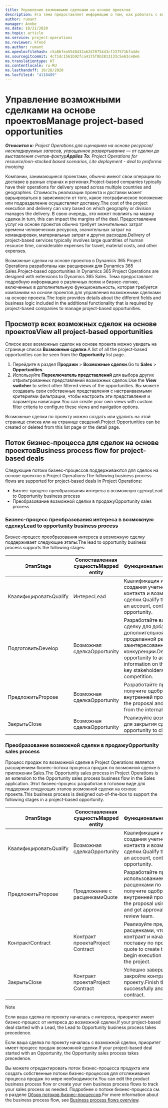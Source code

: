 ```yaml
---
title: Управление возможными сделками на основе проектов
description: Эта тема предоставляет информацию о том, как работать с возможными сделками, связанными с проектами.
author: rumant
manager: Annbe
ms.date: 10/21/2020
ms.topic: article
ms.service: project-operations
ms.reviewer: kfend
ms.author: rumant
ms.openlocfilehash: c5a8bfea5540432a62d7075443cf237571bfa4de
ms.sourcegitcommit: 4cf1dc1561b92fca4175f0b3813133c5e63ce8e6
ms.translationtype: HT
ms.contentlocale: ru-RU
ms.lasthandoff: 10/28/2020
ms.locfileid: "4118489"
---
```

# <a name="manage-project-based-opportunities"></a><span data-ttu-id="a7375-103">Управление возможными сделками на основе проектов</span><span class="sxs-lookup"><span data-stu-id="a7375-103">Manage project-based opportunities</span></span>

<span data-ttu-id="a7375-104">_**Относится к:** Project Operations для сценариев на основе ресурсов/нескладируемых запасов, упрощенное развертывание — от сделки до выставления счетов-фактур_</span><span class="sxs-lookup"><span data-stu-id="a7375-104">_**Applies To:** Project Operations for resource/non-stocked based scenarios, Lite deployment - deal to proforma invoicing_</span></span>

<span data-ttu-id="a7375-105">Компании, занимающиеся проектами, обычно имеют свои операции по доставке в разных странах и регионах.</span><span class="sxs-lookup"><span data-stu-id="a7375-105">Project-based companies typically have their operations for delivery spread across multiple countries and geographies.</span></span> <span data-ttu-id="a7375-106">Стоимость реализации проекта и доставки может варьироваться в зависимости от того, какое географическое положение или подразделение осуществляет доставку.</span><span class="sxs-lookup"><span data-stu-id="a7375-106">The cost of the project execution and delivery can vary  based on which geography or division manages the delivery.</span></span> <span data-ttu-id="a7375-107">В свою очередь, это может повлиять на маржу сделки.</span><span class="sxs-lookup"><span data-stu-id="a7375-107">In turn, this can impact the margins of the deal.</span></span> <span data-ttu-id="a7375-108">Предоставление услуг на основе проектов обычно требует значительных затрат времени человеческих ресурсов, значительных затрат на командировки, материальных затрат и других расходов.</span><span class="sxs-lookup"><span data-stu-id="a7375-108">Delivery of project-based services typically involves large quantities of human resource time, considerable expenses for travel, material costs, and other expenses.</span></span>

<span data-ttu-id="a7375-109">Возможные сделки на основе проектов в Dynamics 365 Project Operations разработаны как расширения для Dynamics 365 Sales.</span><span class="sxs-lookup"><span data-stu-id="a7375-109">Project-based opportunities in Dynamics 365 Project Operations are designed with extensions to Dynamics 365 Sales.</span></span> <span data-ttu-id="a7375-110">Тема предоставляет подробную информацию о различных полях и бизнес-логике, включенных в дополнительную функциональность, которая требуется компаниям на основе проектов для управления возможными сделками на основе проекта.</span><span class="sxs-lookup"><span data-stu-id="a7375-110">The topic provides details about the different fields and business logic included in the additional functionality that is required by project-based companies to manage project-based opportunities.</span></span>

## <a name="view-all-project-based-opportunities"></a><span data-ttu-id="a7375-111">Просмотр всех возможных сделок на основе проектов</span><span class="sxs-lookup"><span data-stu-id="a7375-111">View all project-based opportunities</span></span>

<span data-ttu-id="a7375-112">Список всех возможных сделок на основе проекта можно увидеть на странице списка **Возможные сделки**.</span><span class="sxs-lookup"><span data-stu-id="a7375-112">A list of all the project-based opportunities can be seen from the **Opportunity** list page.</span></span> 

1. <span data-ttu-id="a7375-113">Перейдите в раздел **Продажи** > **Возможные сделки**.</span><span class="sxs-lookup"><span data-stu-id="a7375-113">Go to **Sales** > **Opportunities**.</span></span>
2. <span data-ttu-id="a7375-114">Используйте **Переключатель представлений** для выбора других отфильтрованных представлений возможных сделок.</span><span class="sxs-lookup"><span data-stu-id="a7375-114">Use the **View switcher** to select other filtered views of the opportunities.</span></span> <span data-ttu-id="a7375-115">Вы можете создавать свои собственные представления с настраиваемыми критериями фильтрации, чтобы настроить эти представления и параметры навигации.</span><span class="sxs-lookup"><span data-stu-id="a7375-115">You can create your own views with custom filter criteria to configure these views and navigation options.</span></span>

<span data-ttu-id="a7375-116">Возможные сделки по проекту можно создать или удалить на этой странице списка или на странице сведений.</span><span class="sxs-lookup"><span data-stu-id="a7375-116">Project Opportunities can be created or deleted from this list page or the detail page.</span></span>

## <a name="business-process-flow-for-project-based-deals"></a><span data-ttu-id="a7375-117">Поток бизнес-процесса для сделок на основе проектов</span><span class="sxs-lookup"><span data-stu-id="a7375-117">Business process flow for project-based deals</span></span>

<span data-ttu-id="a7375-118">Следующие потоки бизнес-процессов поддерживаются для сделок на основе проектов в Project Operations:</span><span class="sxs-lookup"><span data-stu-id="a7375-118">The following business process flows are supported for project-based deals in Project Operations:</span></span>

- <span data-ttu-id="a7375-119">Бизнес-процесс преобразования интереса в возможную сделку</span><span class="sxs-lookup"><span data-stu-id="a7375-119">Lead to Opportunity business process</span></span>
- <span data-ttu-id="a7375-120">Преобразование возможной сделки в продажу</span><span class="sxs-lookup"><span data-stu-id="a7375-120">Opportunity sales process</span></span>

### <a name="lead-to-opportunity-business-process"></a><span data-ttu-id="a7375-121">Бизнес-процесс преобразования интереса в возможную сделку</span><span class="sxs-lookup"><span data-stu-id="a7375-121">Lead to opportunity business process</span></span> 
<span data-ttu-id="a7375-122">Бизнес-процесс преобразования интереса в возможную сделку поддерживает следующие этапы:</span><span class="sxs-lookup"><span data-stu-id="a7375-122">The lead to opportunity business process supports the following stages:</span></span>

| <span data-ttu-id="a7375-123">Этап</span><span class="sxs-lookup"><span data-stu-id="a7375-123">Stage</span></span> | <span data-ttu-id="a7375-124">Сопоставленная сущность</span><span class="sxs-lookup"><span data-stu-id="a7375-124">Mapped entity</span></span> | <span data-ttu-id="a7375-125">Функциональность</span><span class="sxs-lookup"><span data-stu-id="a7375-125">Functionality</span></span> |
| --- | --- | --- |
| <span data-ttu-id="a7375-126">Квалифицировать</span><span class="sxs-lookup"><span data-stu-id="a7375-126">Qualify</span></span> | <span data-ttu-id="a7375-127">Интерес</span><span class="sxs-lookup"><span data-stu-id="a7375-127">Lead</span></span> | <span data-ttu-id="a7375-128">Квалификация интереса для создания учетной записи, контакта и возможной сделки.</span><span class="sxs-lookup"><span data-stu-id="a7375-128">Qualify the lead to create an account, contact, and an opportunity.</span></span> |
| <span data-ttu-id="a7375-129">Подготовить</span><span class="sxs-lookup"><span data-stu-id="a7375-129">Develop</span></span> | <span data-ttu-id="a7375-130">Возможная сделка</span><span class="sxs-lookup"><span data-stu-id="a7375-130">Opportunity</span></span> | <span data-ttu-id="a7375-131">Разработайте возможную сделку для добавления дополнительной информации о проделанной работе, основных заинтересованных сторонах и конкуренции.</span><span class="sxs-lookup"><span data-stu-id="a7375-131">Develop the opportunity to add more information on the work involved, key stakeholders, and competition.</span></span> |
| <span data-ttu-id="a7375-132">Предложить</span><span class="sxs-lookup"><span data-stu-id="a7375-132">Propose</span></span> | <span data-ttu-id="a7375-133">Возможная сделка</span><span class="sxs-lookup"><span data-stu-id="a7375-133">Opportunity</span></span> | <span data-ttu-id="a7375-134">Разработайте предложение и получите одобрение от группы внутренней проверки.</span><span class="sxs-lookup"><span data-stu-id="a7375-134">Develop the proposal and get approval from the internal review team.</span></span> |
| <span data-ttu-id="a7375-135">Закрыть</span><span class="sxs-lookup"><span data-stu-id="a7375-135">Close</span></span> | <span data-ttu-id="a7375-136">Возможная сделка</span><span class="sxs-lookup"><span data-stu-id="a7375-136">Opportunity</span></span> | <span data-ttu-id="a7375-137">Реализуйте возможную сделку для закрытия сделки.</span><span class="sxs-lookup"><span data-stu-id="a7375-137">Win the opportunity to close the deal.</span></span> |

### <a name="opportunity-sales-process"></a><span data-ttu-id="a7375-138">Преобразование возможной сделки в продажу</span><span class="sxs-lookup"><span data-stu-id="a7375-138">Opportunity sales process</span></span>
<span data-ttu-id="a7375-139">Процесс продаж по возможной сделке в Project Operations является расширением бизнес-потока процесса продаж по возможной сделке в приложении Sales.</span><span class="sxs-lookup"><span data-stu-id="a7375-139">The Opportunity sales process in Project Operations is an extension to the Opportunity sales process business flow in the Sales application.</span></span> <span data-ttu-id="a7375-140">Этот бизнес-процесс разработан в готовом виде для поддержки следующих этапов возможной сделки на основе проекта.</span><span class="sxs-lookup"><span data-stu-id="a7375-140">This business process is designed out-of-the-box to support the following stages in a project-based opportunity.</span></span>

| <span data-ttu-id="a7375-141">Этап</span><span class="sxs-lookup"><span data-stu-id="a7375-141">Stage</span></span> | <span data-ttu-id="a7375-142">Сопоставленная сущность</span><span class="sxs-lookup"><span data-stu-id="a7375-142">Mapped entity</span></span> | <span data-ttu-id="a7375-143">Функциональность</span><span class="sxs-lookup"><span data-stu-id="a7375-143">Functionality</span></span> |
| --- | --- | --- |
| <span data-ttu-id="a7375-144">Квалифицировать</span><span class="sxs-lookup"><span data-stu-id="a7375-144">Qualify</span></span> | <span data-ttu-id="a7375-145">Возможная сделка</span><span class="sxs-lookup"><span data-stu-id="a7375-145">Opportunity</span></span> | <span data-ttu-id="a7375-146">Квалификация интереса для создания учетной записи, контакта и возможной сделки.</span><span class="sxs-lookup"><span data-stu-id="a7375-146">Qualify the lead to create an account, contact, and an opportunity.</span></span> |
| <span data-ttu-id="a7375-147">Предложить</span><span class="sxs-lookup"><span data-stu-id="a7375-147">Propose</span></span> | <span data-ttu-id="a7375-148">Предложение с расценками</span><span class="sxs-lookup"><span data-stu-id="a7375-148">Quote</span></span> | <span data-ttu-id="a7375-149">Разработайте предложение с использованием предложений с расценками по проекту и получите одобрение от группы внутренней проверки.</span><span class="sxs-lookup"><span data-stu-id="a7375-149">Develop the proposal using project quotes and get approval from the internal review team.</span></span> |
| <span data-ttu-id="a7375-150">Контракт</span><span class="sxs-lookup"><span data-stu-id="a7375-150">Contract</span></span> | <span data-ttu-id="a7375-151">Контракт проекта</span><span class="sxs-lookup"><span data-stu-id="a7375-151">Project Contract</span></span> | <span data-ttu-id="a7375-152">Реализуйте предложение с расценками, чтобы создать контракт и начать выполнение и поставку по проекту.</span><span class="sxs-lookup"><span data-stu-id="a7375-152">Win the quote to create the contract and begin execution and delivery on the project.</span></span> |
| <span data-ttu-id="a7375-153">Закрыть</span><span class="sxs-lookup"><span data-stu-id="a7375-153">Close</span></span> | <span data-ttu-id="a7375-154">Контракт проекта</span><span class="sxs-lookup"><span data-stu-id="a7375-154">Project Contract</span></span> | <span data-ttu-id="a7375-155">Успешно завершите работу и закройте контракт по проекту.</span><span class="sxs-lookup"><span data-stu-id="a7375-155">Finish the work successfully and close the project contract.</span></span> |

> [!NOTE]
> <span data-ttu-id="a7375-156">Если ваша сделка по проекту началась с интереса, приоритет имеет бизнес-процесс от интереса до возможной сделки.</span><span class="sxs-lookup"><span data-stu-id="a7375-156">If your project-based deal started with a Lead, the Lead to Opportunity business process takes precedence.</span></span>
>
> <span data-ttu-id="a7375-157">Если ваша сделка по проекту началась с возможной сделки, приоритет имеет процесс продаж возможной сделки.</span><span class="sxs-lookup"><span data-stu-id="a7375-157">If your project-based deal started with an Opportunity, the Opportunity sales process takes precedence.</span></span>

<span data-ttu-id="a7375-158">Вы можете отредактировать поток бизнес-процесса продукта или создать собственные потоки бизнес-процессов для отслеживания процесса продаж по мере необходимости.</span><span class="sxs-lookup"><span data-stu-id="a7375-158">You can edit the product business process flow or create your own business process flows to track your sales process as needed.</span></span> <span data-ttu-id="a7375-159">Подробнее о потоке бизнес-процесса см. в разделе [Обзор потоков бизнес-процессов](https://docs.microsoft.com/dynamics365/customerengagement/on-premises/customize/business-process-flows-overview).</span><span class="sxs-lookup"><span data-stu-id="a7375-159">For more information about the business process flow, see [Business process flows overview](https://docs.microsoft.com/dynamics365/customerengagement/on-premises/customize/business-process-flows-overview).</span></span>
